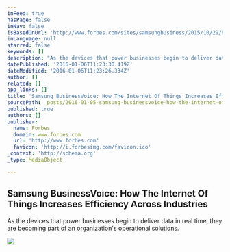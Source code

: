 ```yaml
---
inFeed: true
hasPage: false
inNav: false
isBasedOnUrl: 'http://www.forbes.com/sites/samsungbusiness/2015/10/29/how-the-internet-of-things-increases-efficiency-across-industries/?utm_campaign=ForbesTech&utm_source=TWITTER&utm_medium=social&linkId=20075701'
inLanguage: null
starred: false
keywords: []
description: "As the devices that power businesses begin to deliver data in real time, they are becoming part of an organization's operational solutions."
datePublished: '2016-01-06T11:23:30.419Z'
dateModified: '2016-01-06T11:23:26.334Z'
author: []
related: []
app_links: []
title: 'Samsung BusinessVoice: How The Internet Of Things Increases Efficiency Across Industries'
sourcePath: _posts/2016-01-05-samsung-businessvoice-how-the-internet-of-things-increases.md
published: true
authors: []
publisher:
  name: Forbes
  domain: www.forbes.com
  url: 'http://www.forbes.com'
  favicon: 'http://i.forbesimg.com/favicon.ico'
_context: 'http://schema.org'
_type: MediaObject

---
```

<article style=""><h1>Samsung BusinessVoice: How The Internet Of Things Increases Efficiency Across Industries</h1><p>As the devices that power businesses begin to deliver data in real time, they are becoming part of an organization's operational solutions.</p><img src="https://s3-us-west-2.amazonaws.com/the-grid-img/p/23eb563464ad1a363e017728717ad91b2b7f654d.jpg" /></article>
